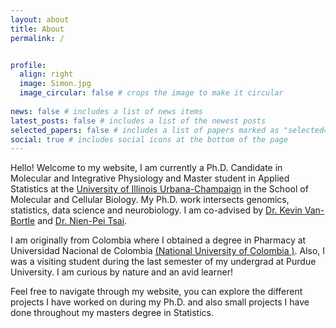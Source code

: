 ```yaml
---
layout: about
title: About
permalink: /


profile:
  align: right
  image: Simon.jpg
  image_circular: false # crops the image to make it circular
  
news: false # includes a list of news items
latest_posts: false # includes a list of the newest posts
selected_papers: false # includes a list of papers marked as "selected={true}"
social: true # includes social icons at the bottom of the page
---
```

Hello! Welcome to my website, I am currently a Ph.D. Candidate in Molecular and Integrative Physiology and Master student in Applied Statistics at the [University of Illinois Urbana-Champaign](https://mcb.illinois.edu/) in the School of Molecular and Cellular Biology. My Ph.D. work intersects genomics, statistics, data science and neurobiology. I am co-advised by [Dr. Kevin Van-Bortle](https://www.vanbortlelab.com/) and [Dr. Nien-Pei Tsai](https://nptsai.web.illinois.edu/wp/).

I am originally from Colombia where I obtained a degree in Pharmacy at Universidad Nacional de Colombia [(National University of Colombia )](https://ciencias.bogota.unal.edu.co/areasCurriculares/farmacia/inicio). Also, I was a visiting student during the last semester of my undergrad at Purdue University. I am curious by nature and an avid learner!

Feel free to navigate through my website, you can explore the different projects I have worked on during my Ph.D. and also small projects I have done throughout my masters degree in Statistics. 
